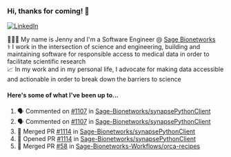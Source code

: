 ### Hi, thanks for coming! 👋
[![LinkedIn](https://img.shields.io/badge/-Jenny_V._Medina-0A66C2?style=flat-square?&logo=LinkedIn&logoColor=white)](https://www.linkedin.com/in/jenny-v-medina-a53a0332/)

👩🏻‍💻 My name is Jenny and I'm a Software Engineer @ [Sage Bionetworks](https://sagebionetworks.org/)\
⚕️ I work in the intersection of science and engineering, building and maintaining software for responsible access to medical data in order to facilitate scientific research\
📈 In my work and in my personal life, I advocate for making data accessible and actionable in order to break down the barriers to science

#### Here's some of what I've been up to...

<!--START_SECTION:activity-->
1. 🗣 Commented on [#1107](https://github.com/Sage-Bionetworks/synapsePythonClient/pull/1107#issuecomment-2200865355) in [Sage-Bionetworks/synapsePythonClient](https://github.com/Sage-Bionetworks/synapsePythonClient)
2. 🗣 Commented on [#1107](https://github.com/Sage-Bionetworks/synapsePythonClient/pull/1107#issuecomment-2200739453) in [Sage-Bionetworks/synapsePythonClient](https://github.com/Sage-Bionetworks/synapsePythonClient)
3. 🎉 Merged PR [#1114](https://github.com/Sage-Bionetworks/synapsePythonClient/pull/1114) in [Sage-Bionetworks/synapsePythonClient](https://github.com/Sage-Bionetworks/synapsePythonClient)
4. 💪 Opened PR [#1114](https://github.com/Sage-Bionetworks/synapsePythonClient/pull/1114) in [Sage-Bionetworks/synapsePythonClient](https://github.com/Sage-Bionetworks/synapsePythonClient)
5. 🎉 Merged PR [#58](https://github.com/Sage-Bionetworks-Workflows/orca-recipes/pull/58) in [Sage-Bionetworks-Workflows/orca-recipes](https://github.com/Sage-Bionetworks-Workflows/orca-recipes)
<!--END_SECTION:activity-->

